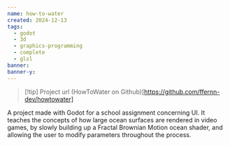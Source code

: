 ```yaml
---
name: how-to-water
created: 2024-12-13
tags:
  - godot
  - 3d
  - graphics-programming
  - complete
  - glsl
banner: 
banner-y:
---
```

> [!tip] Project url
> (HowToWater on Github)[https://github.com/ffernn-dev/howtowater]

A project made with Godot for a school assignment concerning UI. It teaches the concepts of how large ocean surfaces are rendered in video games, by slowly building up a Fractal Brownian Motion ocean shader, and allowing the user to modify parameters throughout the process.